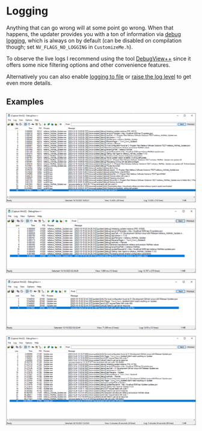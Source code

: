 # Logging

Anything that can go wrong will at some point go wrong. When that happens, the updater provides you with a ton of information via [debug logging](https://learn.microsoft.com/en-us/windows/win32/api/debugapi/nf-debugapi-outputdebugstringa), which is always on by default (can be disabled on compilation though; set `NV_FLAGS_NO_LOGGING` in `CustomizeMe.h`).

To observe the live logs I recommend using the tool [DebugView++](https://github.com/CobaltFusion/DebugViewPP) since it offers some nice filtering options and other convenience features.

Alternatively you can also enable [logging to file](Command-Line-Arguments.md#-log-to-file-value) or [raise the log level](Command-Line-Arguments.md#-log-level-value) to get even more details.

## Examples

![DebugView++_1D66amoQZ9.png](images/DebugView++_1D66amoQZ9.png)

![DebugView++_5rCQ3ElOwB.png](images/DebugView++_5rCQ3ElOwB.png)

![DebugView++_oFMp3IErpb.png](images/DebugView++_oFMp3IErpb.png)

![DebugView++_WaL0G58dvr.png](images/DebugView++_WaL0G58dvr.png)

